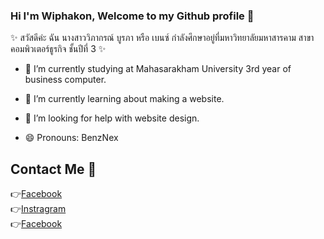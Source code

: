### Hi I'm Wiphakon, Welcome to my Github profile 👋

✨ สวัสดีค่ะ ฉัน นางสาววิภากรณ์ บูรภา หรือ เบนซ์ กำลังศึกษาอยู่ที่มหาวิทยาลัยมหาสารคาม สาขาคอมพิวเตอร์ธูรกิจ ชั้นปีที่ 3 ✨ 

- 🔭 I’m currently studying at Mahasarakham University 3rd year of business computer.
 
- 🌱 I’m currently learning about making a website. 
 
- 🤔 I’m looking for help with website design.

- 😄 Pronouns: BenzNex

## Contact Me 💌
👉[Facebook](https://www.facebook.com/profile.php?id=100004296060140)<br>
👉[Instragram](https://www.instagram.com/benz.pomelo/)<br>
👉[Facebook](https://twitter.com/BENZ15501185)<br>
